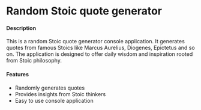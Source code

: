 # Random Stoic quote generator

#### Description
This is a random Stoic quote generator console application. It generates quotes from famous Stoics like Marcus Aurelius, Diogenes, Epictetus and so on.
The application is designed to offer daily wisdom and inspiration rooted from Stoic philosophy.

#### Features
- Randomly generates quotes
- Provides insights from Stoic thinkers
- Easy to use console application

